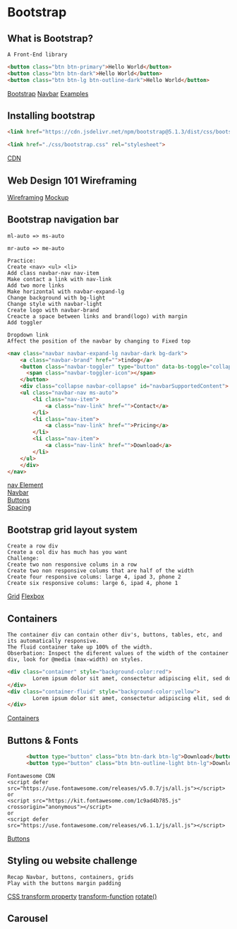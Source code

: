# Bootstrap

## What is Bootstrap?
```
A Front-End library
```
```html
<button class="btn btn-primary">Hello World</button>
<button class="btn btn-dark">Hello World</button>
<button class="btn btn-lg btn-outline-dark">Hello World</button>
```
[Bootstrap](https://getbootstrap.com/docs/5.1/getting-started/introduction/)
[Navbar](https://getbootstrap.com/docs/5.1/components/navbar/)
[Examples](https://getbootstrap.com/docs/5.1/examples/)

## Installing bootstrap
```html
<link href="https://cdn.jsdelivr.net/npm/bootstrap@5.1.3/dist/css/bootstrap.min.css" rel="stylesheet" integrity="sha384-1BmE4kWBq78iYhFldvKuhfTAU6auU8tT94WrHftjDbrCEXSU1oBoqyl2QvZ6jIW3" crossorigin="anonymous">

<link href="./css/bootstrap.css" rel="stylesheet">
```
[CDN](https://www.akamai.com/es/our-thinking/cdn/what-is-a-cdn)

## Web Design 101 Wireframing
[Wireframing](https://www.lucidchart.com/pages/es/que-es-un-wireframe-para-un-sitio-web)
[Mockup](https://moqups.com/es/)

## Bootstrap navigation bar
```
ml-auto => ms-auto

mr-auto => me-auto

Practice:
Create <nav> <ul> <li>
Add class navbar-nav nav-item
Make contact a link with nav-link
Add two more links
Make horizontal with navbar-expand-lg
Change background with bg-light
Change style with navbar-light
Create logo with navbar-brand
Creacte a space between links and brand(logo) with margin
Add toggler

Dropdown link
Affect the position of the navbar by changing to Fixed top
```
```html
<nav class="navbar navbar-expand-lg navbar-dark bg-dark">
    <a class="navbar-brand" href="">tindog</a>
    <button class="navbar-toggler" type="button" data-bs-toggle="collapse" data-bs-target="#navbarSupportedContent" aria-controls="navbarSupportedContent" aria-expanded="false" aria-label="Toggle navigation">
      <span class="navbar-toggler-icon"></span>
    </button>
    <div class="collapse navbar-collapse" id="navbarSupportedContent">
    <ul class="navbar-nav ms-auto">
        <li class="nav-item">
            <a class="nav-link" href="">Contact</a>
        </li>
        <li class="nav-item">
            <a class="nav-link" href="">Pricing</a>
        </li>
        <li class="nav-item">
            <a class="nav-link" href="">Download</a>
        </li>
    </ul>
    </div>
</nav>
```
[nav Element](https://developer.mozilla.org/en-US/docs/Web/HTML/Element/nav) \
[Navbar](https://getbootstrap.com/docs/5.1/components/navbar/) \
[Buttons](https://getbootstrap.com/docs/5.1/components/buttons/) \
[Spacing](https://getbootstrap.com/docs/5.1/utilities/spacing/)

## Bootstrap grid layout system
```
Create a row div
Create a col div has much has you want
Challenge:
Create two non responsive colums in a row
Create two non responsive colums that are half of the width
Create four responsive colums: large 4, ipad 3, phone 2
Create six responsive colums: large 6, ipad 4, phone 1
```
[Grid](https://getbootstrap.com/docs/5.1/layout/grid/)
[Flexbox](https://css-tricks.com/snippets/css/a-guide-to-flexbox/#flexbox-background)

## Containers
```
The container div can contain other div's, buttons, tables, etc, and its automatically responsive.
The fluid container take up 100% of the width.
Obserbation: Inspect the diferent values of the width of the container div, look for @media (max-width) on styles.
```
```html
<div class="container" style="background-color:red">
        Lorem ipsum dolor sit amet, consectetur adipiscing elit, sed do eiusmod tempor incididunt ut labore et dolore magna aliqua. Ut enim ad minim veniam, quis nostrud exercitation ullamco laboris nisi ut aliquip ex ea commodo consequat. Duis aute irure dolor in reprehenderit in voluptate velit esse cillum dolore eu fugiat nulla pariatur. Excepteur sint occaecat cupidatat non proident, sunt in culpa qui officia deserunt mollit anim id est laborum.
</div>
<div class="container-fluid" style="background-color:yellow">
        Lorem ipsum dolor sit amet, consectetur adipiscing elit, sed do eiusmod tempor incididunt ut labore et dolore magna aliqua. Ut enim ad minim veniam, quis nostrud exercitation ullamco laboris nisi ut aliquip ex ea commodo consequat. Duis aute irure dolor in reprehenderit in voluptate velit esse cillum dolore eu fugiat nulla pariatur. Excepteur sint occaecat cupidatat non proident, sunt in culpa qui officia deserunt mollit anim id est laborum.
</div>
```
[Containers](https://getbootstrap.com/docs/5.1/layout/containers/)

## Buttons & Fonts
```html
      <button type="button" class="btn btn-dark btn-lg">Download</button>
      <button type="button" class="btn btn-outline-light btn-lg">Download</button>
```
```
Fontawesome CDN
<script defer src="https://use.fontawesome.com/releases/v5.0.7/js/all.js"></script>
or
<script src="https://kit.fontawesome.com/1c9ad4b785.js" crossorigin="anonymous"></script>
or
<script defer src="https://use.fontawesome.com/releases/v6.1.1/js/all.js"></script>
```
[Buttons](https://getbootstrap.com/docs/5.1/components/buttons/)

## Styling ou website challenge
```
Recap Navbar, buttons, containers, grids
Play with the buttons margin padding
```
[CSS transform property](https://www.w3schools.com/cssref/css3_pr_transform.asp)
[transform-function](https://developer.mozilla.org/en-US/docs/Web/CSS/transform-function)
[rotate()](https://developer.mozilla.org/en-US/docs/Web/CSS/transform-function/rotate)

## Carousel
```

```
